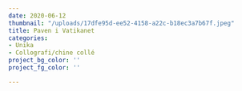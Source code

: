 ```yaml
---
date: 2020-06-12
thumbnail: "/uploads/17dfe95d-ee52-4158-a22c-b18ec3a7b67f.jpeg"
title: Paven i Vatikanet
categories:
- Unika
- Collografi/chine collé
project_bg_color: ''
project_fg_color: ''

---
```

